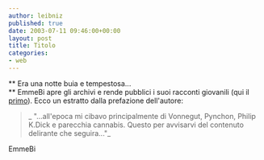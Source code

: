 ```yaml
---
author: leibniz
published: true
date: 2003-07-11 09:46:00+00:00
layout: post
title: Titolo
categories:
- web
---
```


 **   Era una notte buia e tempestosa...   
** EmmeBi apre gli archivi e rende pubblici i suoi racconti giovanili (qui il  [ primo](http://www.emmebi.blogspot.com/2003_07_01_emmebi_archive.html#105778198412824682)). Ecco un estratto dalla prefazione dell'autore:

>  
> 
>_ "...all'epoca mi cibavo principalmente di Vonnegut, Pynchon, Philip K.Dick e parecchia cannabis. Questo per avvisarvi del contenuto delirante che seguira..."_

  EmmeBi
